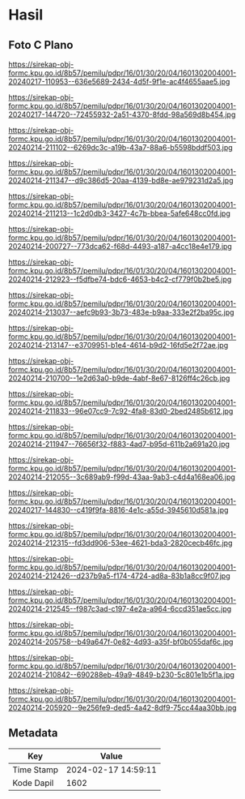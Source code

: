 # Hasil

## Foto C Plano

https://sirekap-obj-formc.kpu.go.id/8b57/pemilu/pdpr/16/01/30/20/04/1601302004001-20240217-110953--636e5689-2434-4d5f-9f1e-ac4f4655aae5.jpg

https://sirekap-obj-formc.kpu.go.id/8b57/pemilu/pdpr/16/01/30/20/04/1601302004001-20240217-144720--72455932-2a51-4370-8fdd-98a569d8b454.jpg

https://sirekap-obj-formc.kpu.go.id/8b57/pemilu/pdpr/16/01/30/20/04/1601302004001-20240214-211102--6269dc3c-a19b-43a7-88a6-b5598bddf503.jpg

https://sirekap-obj-formc.kpu.go.id/8b57/pemilu/pdpr/16/01/30/20/04/1601302004001-20240214-211347--d9c386d5-20aa-4139-bd8e-ae979231d2a5.jpg

https://sirekap-obj-formc.kpu.go.id/8b57/pemilu/pdpr/16/01/30/20/04/1601302004001-20240214-211213--1c2d0db3-3427-4c7b-bbea-5afe648cc0fd.jpg

https://sirekap-obj-formc.kpu.go.id/8b57/pemilu/pdpr/16/01/30/20/04/1601302004001-20240214-200727--773dca62-f68d-4493-a187-a4cc18e4e179.jpg

https://sirekap-obj-formc.kpu.go.id/8b57/pemilu/pdpr/16/01/30/20/04/1601302004001-20240214-212923--f5dfbe74-bdc6-4653-b4c2-cf779f0b2be5.jpg

https://sirekap-obj-formc.kpu.go.id/8b57/pemilu/pdpr/16/01/30/20/04/1601302004001-20240214-213037--aefc9b93-3b73-483e-b9aa-333e2f2ba95c.jpg

https://sirekap-obj-formc.kpu.go.id/8b57/pemilu/pdpr/16/01/30/20/04/1601302004001-20240214-213147--e3709951-b1e4-4614-b9d2-16fd5e2f72ae.jpg

https://sirekap-obj-formc.kpu.go.id/8b57/pemilu/pdpr/16/01/30/20/04/1601302004001-20240214-210700--1e2d63a0-b9de-4abf-8e67-8126ff4c26cb.jpg

https://sirekap-obj-formc.kpu.go.id/8b57/pemilu/pdpr/16/01/30/20/04/1601302004001-20240214-211833--96e07cc9-7c92-4fa8-83d0-2bed2485b612.jpg

https://sirekap-obj-formc.kpu.go.id/8b57/pemilu/pdpr/16/01/30/20/04/1601302004001-20240214-211947--76656f32-f883-4ad7-b95d-611b2a691a20.jpg

https://sirekap-obj-formc.kpu.go.id/8b57/pemilu/pdpr/16/01/30/20/04/1601302004001-20240214-212055--3c689ab9-f99d-43aa-9ab3-c4d4a168ea06.jpg

https://sirekap-obj-formc.kpu.go.id/8b57/pemilu/pdpr/16/01/30/20/04/1601302004001-20240217-144830--c419f9fa-8816-4e1c-a55d-3945610d581a.jpg

https://sirekap-obj-formc.kpu.go.id/8b57/pemilu/pdpr/16/01/30/20/04/1601302004001-20240214-212315--fd3dd906-53ee-4621-bda3-2820cecb46fc.jpg

https://sirekap-obj-formc.kpu.go.id/8b57/pemilu/pdpr/16/01/30/20/04/1601302004001-20240214-212426--d237b9a5-f174-4724-ad8a-83b1a8cc9f07.jpg

https://sirekap-obj-formc.kpu.go.id/8b57/pemilu/pdpr/16/01/30/20/04/1601302004001-20240214-212545--f987c3ad-c197-4e2a-a964-6ccd351ae5cc.jpg

https://sirekap-obj-formc.kpu.go.id/8b57/pemilu/pdpr/16/01/30/20/04/1601302004001-20240214-205758--b49a647f-0e82-4d93-a35f-bf0b055daf6c.jpg

https://sirekap-obj-formc.kpu.go.id/8b57/pemilu/pdpr/16/01/30/20/04/1601302004001-20240214-210842--690288eb-49a9-4849-b230-5c801e1b5f1a.jpg

https://sirekap-obj-formc.kpu.go.id/8b57/pemilu/pdpr/16/01/30/20/04/1601302004001-20240214-205920--9e256fe9-ded5-4a42-8df9-75cc44aa30bb.jpg


## Metadata

| Key        | Value               |
| ---------- | ------------------- |
| Time Stamp | 2024-02-17 14:59:11 |
| Kode Dapil | 1602                |



